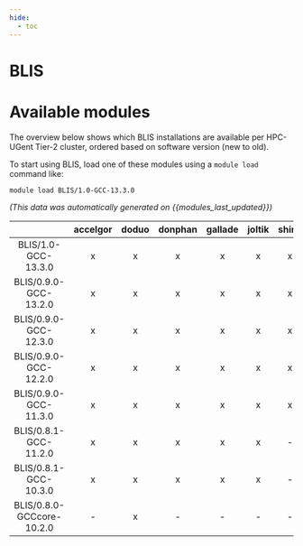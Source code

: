 ```yaml
---
hide:
  - toc
---
```


BLIS
====

# Available modules


The overview below shows which BLIS installations are available per HPC-UGent Tier-2 cluster, ordered based on software version (new to old).

To start using BLIS, load one of these modules using a `module load` command like:

```shell
module load BLIS/1.0-GCC-13.3.0
```

*(This data was automatically generated on {{modules_last_updated}})*  

| |accelgor|doduo|donphan|gallade|joltik|shinx|skitty|
| :---: | :---: | :---: | :---: | :---: | :---: | :---: | :---: |
|BLIS/1.0-GCC-13.3.0|x|x|x|x|x|x|x|
|BLIS/0.9.0-GCC-13.2.0|x|x|x|x|x|x|x|
|BLIS/0.9.0-GCC-12.3.0|x|x|x|x|x|x|x|
|BLIS/0.9.0-GCC-12.2.0|x|x|x|x|x|x|-|
|BLIS/0.9.0-GCC-11.3.0|x|x|x|x|x|x|-|
|BLIS/0.8.1-GCC-11.2.0|x|x|x|x|x|-|-|
|BLIS/0.8.1-GCC-10.3.0|x|x|x|x|x|-|-|
|BLIS/0.8.0-GCCcore-10.2.0|-|x|-|-|-|-|-|
